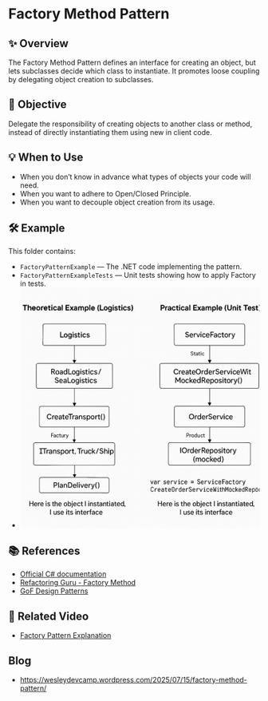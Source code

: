 # Factory Method Pattern

## ✨ Overview

The Factory Method Pattern defines an interface for creating an object, but lets subclasses decide which class to instantiate. It promotes loose coupling by delegating object creation to subclasses.

## 🎯 Objective

Delegate the responsibility of creating objects to another class or method, instead of directly instantiating them using new in client code.

## 💡 When to Use

- When you don’t know in advance what types of objects your code will need.
- When you want to adhere to Open/Closed Principle.
- When you want to decouple object creation from its usage.

## 🛠 Example

This folder contains:

- `FactoryPatternExample` — The .NET code implementing the pattern.
- `FactoryPatternExampleTests` — Unit tests showing how to apply Factory in tests.
- ![Factory diagram](../Diagrams/FactoryDiagram.png)


## 📚 References

- [Official C# documentation](https://learn.microsoft.com/en-us/dotnet/standard/design-guidelines/)
- [Refactoring Guru - Factory Method](https://refactoring.guru/design-patterns/factory-method)
- [GoF Design Patterns](https://en.wikipedia.org/wiki/Factory_method_pattern)

## 🎥 Related Video

- [Factory Pattern Explanation](https://youtu.be/ZCLhDRkBaI0)

## Blog

- https://wesleydevcamp.wordpress.com/2025/07/15/factory-method-pattern/
